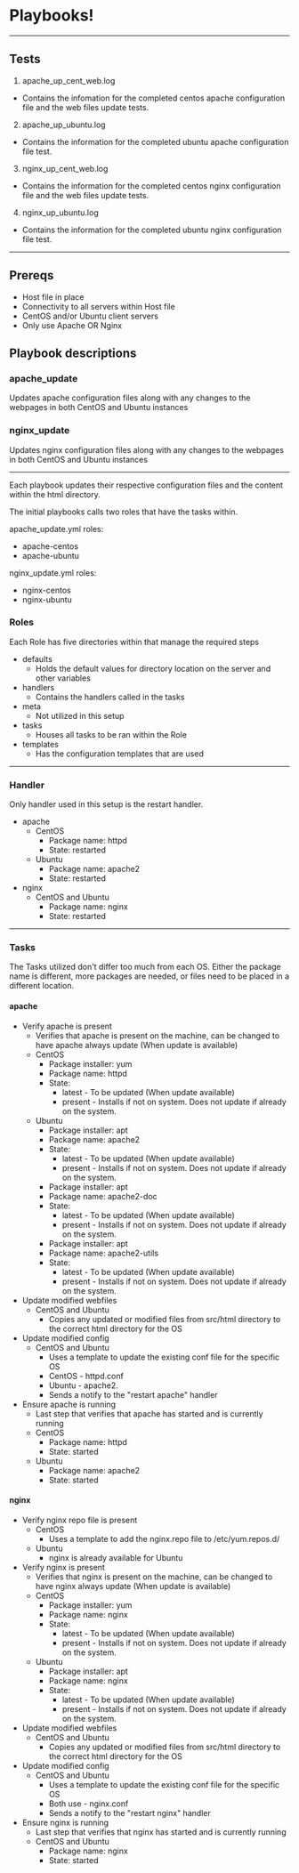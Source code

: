 # Playbooks!

---

## Tests

1. apache_up_cent_web.log
  * Contains the infomation for the completed centos apache configuration file and the web files update tests.
2. apache_up_ubuntu.log
  * Contains the information for the completed ubuntu apache configuration file test.
3. nginx_up_cent_web.log
  * Contains the information for the completed centos nginx configuration file and the web files update tests.
4. nginx_up_ubuntu.log
  * Contains the information for the completed ubuntu nginx configuration file test.

---

## Prereqs

* Host file in place
* Connectivity to all servers within Host file
* CentOS and/or Ubuntu client servers
* Only use Apache OR Nginx

## Playbook descriptions

### apache_update
Updates apache configuration files along with any changes to the webpages in both CentOS and Ubuntu instances

### nginx_update
Updates nginx configuration files along with any changes to the webpages in both CentOS and Ubuntu instances

---

Each playbook updates their respective configuration files and the content within the html directory.

The initial playbooks calls two roles that have the tasks within.

apache_update.yml roles:
* apache-centos
* apache-ubuntu

nginx_update.yml roles:
* nginx-centos
* nginx-ubuntu

### Roles

Each Role has five directories within that manage the required steps

* defaults
  * Holds the default values for directory location on the server and other variables
* handlers
  * Contains the handlers called in the tasks
* meta
  * Not utilized in this setup
* tasks
  * Houses all tasks to be ran within the Role
* templates
  * Has the configuration templates that are used

---

### Handler

Only handler used in this setup is the restart handler.

* apache
  * CentOS
    * Package name: httpd
    * State: restarted
  * Ubuntu
    * Package name: apache2
    * State: restarted
* nginx
  * CentOS and Ubuntu
    * Package name: nginx
    * State: restarted 

---

### Tasks

The Tasks utilized don't differ too much from each OS. Either the package name is different, more packages are needed, or files need to be placed in a different location.

#### apache

* Verify apache is present
  * Verifies that apache is present on the machine, can be changed to have apache always update (When update is available)
  * CentOS
    * Package installer: yum
    * Package name: httpd
	* State:
      * latest - To be updated (When update available)
	  * present - Installs if not on system. Does not update if already on the system.
  * Ubuntu
    * Package installer: apt
    * Package name: apache2
	* State:
      * latest - To be updated (When update available)
	  * present - Installs if not on system. Does not update if already on the system.
    * Package installer: apt
	* Package name: apache2-doc
	* State:
      * latest - To be updated (When update available)
	  * present - Installs if not on system. Does not update if already on the system.
    * Package installer: apt
	* Package name: apache2-utils
	* State:
      * latest - To be updated (When update available)
	  * present - Installs if not on system. Does not update if already on the system.
* Update modified webfiles
  * CentOS and Ubuntu
    * Copies any updated or modified files from src/html directory to the correct html directory for the OS
* Update modified config
  * CentOS and Ubuntu
    * Uses a template to update the existing conf file for the specific OS
	* CentOS - httpd.conf
	* Ubuntu - apache2.
	* Sends a notify to the "restart apache" handler
* Ensure apache is running
  * Last step that verifies that apache has started and is currently running
  * CentOS
    * Package name: httpd
	* State: started
  * Ubuntu
    * Package name: apache2
    * State: started

#### nginx
* Verify nginx repo file is present
  * CentOS
    * Uses a template to add the nginx.repo file to /etc/yum.repos.d/
  * Ubuntu
    * nginx is already available for Ubuntu
* Verify nginx is present
  * Verifies that nginx is present on the machine, can be changed to have nginx always update (When update is available)
  * CentOS
    * Package installer: yum
    * Package name: nginx
	* State:
      * latest - To be updated (When update available)
	  * present - Installs if not on system. Does not update if already on the system.
  * Ubuntu
    * Package installer: apt
    * Package name: nginx
	* State:
      * latest - To be updated (When update available)
	  * present - Installs if not on system. Does not update if already on the system.
* Update modified webfiles
  * CentOS and Ubuntu
    * Copies any updated or modified files from src/html directory to the correct html directory for the OS
* Update modified config
  * CentOS and Ubuntu
    * Uses a template to update the existing conf file for the specific OS
	* Both use - nginx.conf
	* Sends a notify to the "restart nginx" handler
* Ensure nginx is running
  * Last step that verifies that nginx has started and is currently running
  * CentOS and Ubuntu
    * Package name: nginx
	* State: started
